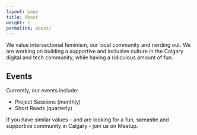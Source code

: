 ```yaml
---
layout: page
title: About
weight: 1
permalink: about/
---
```



We value intersectional feminism, our local community and nerding out. We are working on building a supportive and inclusive culture in the Calgary digital and tech community, while having a ridiculous amount of fun.

## Events

Currently, our events include:

- Project Sessions (monthly)
- Short Reads (quarterly)

If you have similar values - and are looking for a fun, <del>sarcastic</del> and supportive community in Calgary -  join us on Meetup.